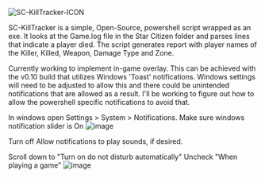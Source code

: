 ![SC-KillTracker-ICON](https://github.com/user-attachments/assets/58d8d512-9a55-40b1-baff-2c08ade60fb4)


SC-KillTracker is a simple, Open-Source, powershell script wrapped as an exe. It looks at the Game.log file in the Star Citizen folder and parses lines that indicate a player died. The script generates report with player names of the Killer, Killed, Weapon, Damage Type and Zone.

Currently working to implement in-game overlay. This can be achieved with the v0.10 build that utilizes Windows 'Toast' notifications. Windows settings will need to be adjusted to allow this and there could be unintended notifications that are allowed as a result. I'll be working to figure out how to allow the powershell specific notifications to avoid that.

In windows open Settings > System > Notifications.
Make sure windows notification slider is On
![image](https://github.com/user-attachments/assets/b695de9d-26d4-4fce-b826-89e48cf66714)

Turn off Allow notifications to play sounds, if desired.

Scroll down to "Turn on do not disturb automatically"
Uncheck "When playing a game"
![image](https://github.com/user-attachments/assets/3d67942d-a42f-4d55-80ba-f23d8d629c7b)
